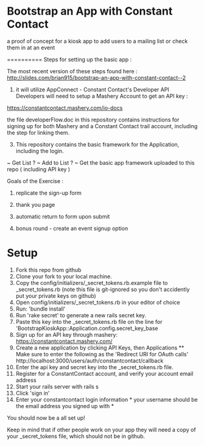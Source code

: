 Bootstrap an App with Constant Contact 
==========

a proof of concept for a kiosk app to add users to a mailing list or check them in at an event 

==========
Steps for setting up the basic app :

The most recent version of these steps found here : http://slides.com/brian915/bootstrap-an-app-with-constant-contact--2

1) it will utilize AppConnect  - Constant Contact's Developer API
Developers will need to setup a Mashery Account to get an API key :

https://constantcontact.mashery.com/io-docs

the file developerFlow.doc in this repository contains instructions for signing up for both Mashery and a Constant Contact trail account, including the step for linking them.

3) This repository contains the basic framework for the Application, including the login.

~ Get List ?
~ Add to List ? 
~ Get the basic app framework uploaded to this repo ( including API key ) 

Goals of the Exercise : 

1) replicate the sign-up form 

2) thank you page 

3) automatic return to form upon submit 

4) bonus round - create an event signup option


# Setup

1. Fork this repo from github
2. Clone your fork to your local machine.
3. Copy the config/initializers/_secret_tokens.rb.example file to _secret_tokens.rb
 (note this file is git-ignored so you don't accidently put your private keys on github)
4. Open config/initializers/_secret_tokens.rb in your editor of choice
5. Run: 'bundle install'
6. Run 'rake secret' to generate a new rails secret key.
7. Paste this key into the _secret_tokens.rb file on the line for 'BootstrapKioskApp::Application.config.secret_key_base
8. Sign up for an API key through mashery:
https://constantcontact.mashery.com/
9. Create a new application by clicking API Keys, then Applications
 ** Make sure to enter the following as the 'Redirect URI for OAuth calls'
http://localhost:3000/users/auth/constantcontact/callback
10. Enter the api key and secret key into the _secret_tokens.rb file.
11. Register for a ConstantContact account, and verify your account email address
12. Start your rails server with rails s
13. Click 'sign in'
14. Enter your constantcontact login information * your username should be the email address you signed up with *

You should now be a all set up!

Keep in mind that if other people work on your app they will need a copy of your _secret_tokens file, which should not be in github.

